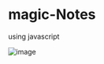 # magic-Notes

using javascript

![image](https://user-images.githubusercontent.com/61457302/124952894-3d844f80-e032-11eb-8571-3e2f53c62309.png)

